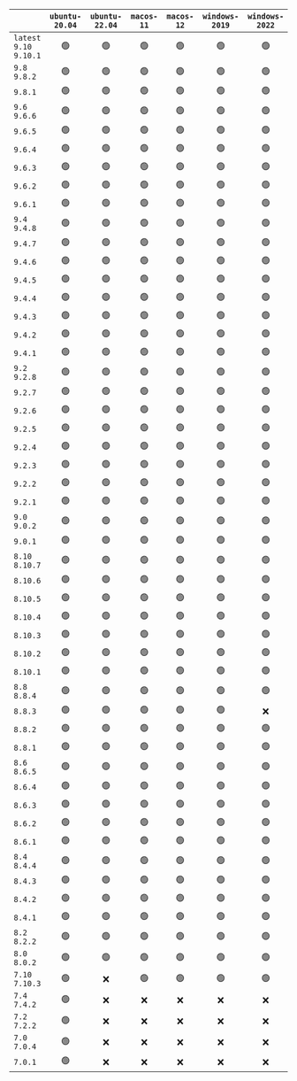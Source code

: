 |                          | `ubuntu-20.04` | `ubuntu-22.04` | `macos-11` | `macos-12` | `windows-2019` | `windows-2022` |
| :----------------------- | :------------: | :------------: | :--------: | :--------: | :------------: | :------------: |
| `latest` `9.10` `9.10.1` |       🟢       |       🟢       |     🟢     |     🟢     |       🟢       |       🟢       |
| `9.8` `9.8.2`            |       🟢       |       🟢       |     🟢     |     🟢     |       🟢       |       🟢       |
| `9.8.1`                  |       🟢       |       🟢       |     🟢     |     🟢     |       🟢       |       🟢       |
| `9.6` `9.6.6`            |       🟢       |       🟢       |     🟢     |     🟢     |       🟢       |       🟢       |
| `9.6.5`                  |       🟢       |       🟢       |     🟢     |     🟢     |       🟢       |       🟢       |
| `9.6.4`                  |       🟢       |       🟢       |     🟢     |     🟢     |       🟢       |       🟢       |
| `9.6.3`                  |       🟢       |       🟢       |     🟢     |     🟢     |       🟢       |       🟢       |
| `9.6.2`                  |       🟢       |       🟢       |     🟢     |     🟢     |       🟢       |       🟢       |
| `9.6.1`                  |       🟢       |       🟢       |     🟢     |     🟢     |       🟢       |       🟢       |
| `9.4` `9.4.8`            |       🟢       |       🟢       |     🟢     |     🟢     |       🟢       |       🟢       |
| `9.4.7`                  |       🟢       |       🟢       |     🟢     |     🟢     |       🟢       |       🟢       |
| `9.4.6`                  |       🟢       |       🟢       |     🟢     |     🟢     |       🟢       |       🟢       |
| `9.4.5`                  |       🟢       |       🟢       |     🟢     |     🟢     |       🟢       |       🟢       |
| `9.4.4`                  |       🟢       |       🟢       |     🟢     |     🟢     |       🟢       |       🟢       |
| `9.4.3`                  |       🟢       |       🟢       |     🟢     |     🟢     |       🟢       |       🟢       |
| `9.4.2`                  |       🟢       |       🟢       |     🟢     |     🟢     |       🟢       |       🟢       |
| `9.4.1`                  |       🟢       |       🟢       |     🟢     |     🟢     |       🟢       |       🟢       |
| `9.2` `9.2.8`            |       🟢       |       🟢       |     🟢     |     🟢     |       🟢       |       🟢       |
| `9.2.7`                  |       🟢       |       🟢       |     🟢     |     🟢     |       🟢       |       🟢       |
| `9.2.6`                  |       🟢       |       🟢       |     🟢     |     🟢     |       🟢       |       🟢       |
| `9.2.5`                  |       🟢       |       🟢       |     🟢     |     🟢     |       🟢       |       🟢       |
| `9.2.4`                  |       🟢       |       🟢       |     🟢     |     🟢     |       🟢       |       🟢       |
| `9.2.3`                  |       🟢       |       🟢       |     🟢     |     🟢     |       🟢       |       🟢       |
| `9.2.2`                  |       🟢       |       🟢       |     🟢     |     🟢     |       🟢       |       🟢       |
| `9.2.1`                  |       🟢       |       🟢       |     🟢     |     🟢     |       🟢       |       🟢       |
| `9.0` `9.0.2`            |       🟢       |       🟢       |     🟢     |     🟢     |       🟢       |       🟢       |
| `9.0.1`                  |       🟢       |       🟢       |     🟢     |     🟢     |       🟢       |       🟢       |
| `8.10` `8.10.7`          |       🟢       |       🟢       |     🟢     |     🟢     |       🟢       |       🟢       |
| `8.10.6`                 |       🟢       |       🟢       |     🟢     |     🟢     |       🟢       |       🟢       |
| `8.10.5`                 |       🟢       |       🟢       |     🟢     |     🟢     |       🟢       |       🟢       |
| `8.10.4`                 |       🟢       |       🟢       |     🟢     |     🟢     |       🟢       |       🟢       |
| `8.10.3`                 |       🟢       |       🟢       |     🟢     |     🟢     |       🟢       |       🟢       |
| `8.10.2`                 |       🟢       |       🟢       |     🟢     |     🟢     |       🟢       |       🟢       |
| `8.10.1`                 |       🟢       |       🟢       |     🟢     |     🟢     |       🟢       |       🟢       |
| `8.8` `8.8.4`            |       🟢       |       🟢       |     🟢     |     🟢     |       🟢       |       🟢       |
| `8.8.3`                  |       🟢       |       🟢       |     🟢     |     🟢     |       🟢       |       ❌       |
| `8.8.2`                  |       🟢       |       🟢       |     🟢     |     🟢     |       🟢       |       🟢       |
| `8.8.1`                  |       🟢       |       🟢       |     🟢     |     🟢     |       🟢       |       🟢       |
| `8.6` `8.6.5`            |       🟢       |       🟢       |     🟢     |     🟢     |       🟢       |       🟢       |
| `8.6.4`                  |       🟢       |       🟢       |     🟢     |     🟢     |       🟢       |       🟢       |
| `8.6.3`                  |       🟢       |       🟢       |     🟢     |     🟢     |       🟢       |       🟢       |
| `8.6.2`                  |       🟢       |       🟢       |     🟢     |     🟢     |       🟢       |       🟢       |
| `8.6.1`                  |       🟢       |       🟢       |     🟢     |     🟢     |       🟢       |       🟢       |
| `8.4` `8.4.4`            |       🟢       |       🟢       |     🟢     |     🟢     |       🟢       |       🟢       |
| `8.4.3`                  |       🟢       |       🟢       |     🟢     |     🟢     |       🟢       |       🟢       |
| `8.4.2`                  |       🟢       |       🟢       |     🟢     |     🟢     |       🟢       |       🟢       |
| `8.4.1`                  |       🟢       |       🟢       |     🟢     |     🟢     |       🟢       |       🟢       |
| `8.2` `8.2.2`            |       🟢       |       🟢       |     🟢     |     🟢     |       🟢       |       🟢       |
| `8.0` `8.0.2`            |       🟢       |       🟢       |     🟢     |     🟢     |       🟢       |       🟢       |
| `7.10` `7.10.3`          |       🟢       |       ❌       |     🟢     |     🟢     |       🟢       |       🟢       |
| `7.4` `7.4.2`            |       🟢       |       ❌       |     ❌     |     ❌     |       ❌       |       ❌       |
| `7.2` `7.2.2`            |       🟢       |       ❌       |     ❌     |     ❌     |       ❌       |       ❌       |
| `7.0` `7.0.4`            |       🟢       |       ❌       |     ❌     |     ❌     |       ❌       |       ❌       |
| `7.0.1`                  |       🟢       |       ❌       |     ❌     |     ❌     |       ❌       |       ❌       |
